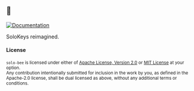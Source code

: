 ## 🐝

[![Documentation][docs-image]][docs-link]

SoloKeys reimagined.

[docs-image]: https://img.shields.io/badge/docs-book-green?style=flat-square
[docs-link]: https://solo-bee.netlify.com

#### License

<sup>`solo-bee` is licensed under either of [Apache License, Version 2.0](LICENSE-APACHE) or [MIT License](LICENSE-MIT) at your option.</sup>
<br>
<sub>Any contribution intentionally submitted for inclusion in the work by you, as defined in the Apache-2.0 license, shall be dual licensed as above, without any additional terms or conditions.</sub>
